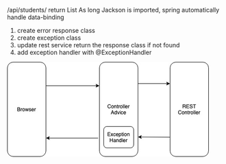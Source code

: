 /api/students/ return List<Student>
As long Jackson is imported, spring automatically handle data-binding


1. create error response class
2. create exception class
3. update rest service return the response class if not found
4. add exception handler with @ExceptionHandler

![](controller-relation.jpeg)